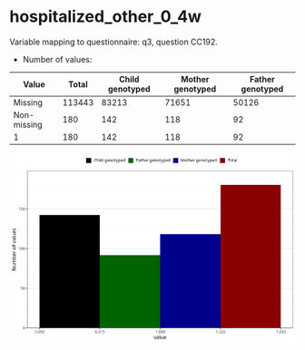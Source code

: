 # hospitalized_other_0_4w
Variable mapping to questionnaire: q3, question CC192.
- Number of values:

| Value | Total | Child genotyped | Mother genotyped | Father genotyped |
| ----- | ----- | --------------- | ---------------- | ---------------- |
| Missing | 113443 | 83213 | 71651 | 50126 |
| Non-missing | 180 | 142 | 118 | 92 |
| 1 | 180 | 142 | 118 | 92 |



![](hospitalized_other_0_4w_n.png)



